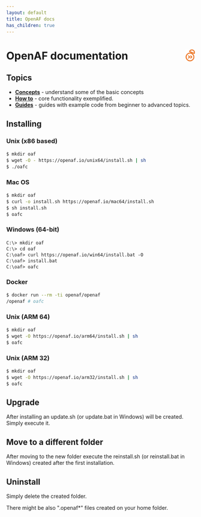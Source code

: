 ```yaml
---
layout: default
title: OpenAF docs
has_children: true
---
```


# OpenAF documentation<a href="/"><img align="right" src="/images/openaf_small.png"></a>

## Topics

* __[Concepts](concepts/index.md)__ - understand some of the basic concepts
* __[How to](howto/index.md)__ - core functionality exemplified.
* __[Guides](guides/index.md)__ - guides with example code from beginner to advanced topics.

## Installing

### Unix (x86 based)

````bash
$ mkdir oaf
$ wget -O - https://openaf.io/unix64/install.sh | sh
$ ./oafc
````

### Mac OS

````bash
$ mkdir oaf
$ curl -o install.sh https://openaf.io/mac64/install.sh
$ sh install.sh
$ oafc
````

### Windows (64-bit)

````
C:\> mkdir oaf
C:\> cd oaf
C:\oaf> curl https://openaf.io/win64/install.bat -O
C:\oaf> install.bat
C:\oaf> oafc
````

### Docker

````bash
$ docker run --rm -ti openaf/openaf
/openaf # oafc
````

### Unix (ARM 64)

````bash
$ mkdir oaf
$ wget -O https://openaf.io/arm64/install.sh | sh
$ oafc
````

### Unix (ARM 32)

````bash
$ mkdir oaf
$ wget -O https://openaf.io/arm32/install.sh | sh
$ oafc
````

## Upgrade

After installing an update.sh (or update.bat in Windows) will be created. Simply execute it.

## Move to a different folder

After moving to the new folder execute the reinstall.sh (or reinstall.bat in Windows) created after the first installation.

## Uninstall

Simply delete the created folder.

There might be also ".openaf*" files created on your home folder.